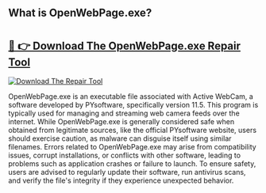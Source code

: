 ## What is OpenWebPage.exe? 

# <h2><a href="https://exedetect.com/download.php?OpenWebPage.exe">🔗 👉 Download The OpenWebPage.exe Repair Tool</a></h2>

[![Download The Repair Tool](https://exedetect.com/download-button.jpg)](https://exedetect.com/download.php?OpenWebPage.exe)

OpenWebPage.exe is an executable file associated with Active WebCam, a software developed by PYsoftware, specifically version 11.5. This program is typically used for managing and streaming web camera feeds over the internet. While OpenWebPage.exe is generally considered safe when obtained from legitimate sources, like the official PYsoftware website, users should exercise caution, as malware can disguise itself using similar filenames. Errors related to OpenWebPage.exe may arise from compatibility issues, corrupt installations, or conflicts with other software, leading to problems such as application crashes or failure to launch. To ensure safety, users are advised to regularly update their software, run antivirus scans, and verify the file's integrity if they experience unexpected behavior.